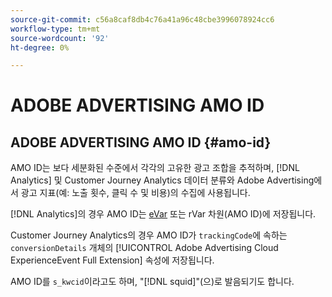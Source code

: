 ```yaml
---
source-git-commit: c56a8caf8db4c76a41a96c48cbe3996078924cc6
workflow-type: tm+mt
source-wordcount: '92'
ht-degree: 0%

---
```

# ADOBE ADVERTISING AMO ID

## ADOBE ADVERTISING AMO ID {#amo-id}

AMO ID는 보다 세분화된 수준에서 각각의 고유한 광고 조합을 추적하며, [!DNL Analytics] 및 Customer Journey Analytics 데이터 분류와 Adobe Advertising에서 광고 지표(예: 노출 횟수, 클릭 수 및 비용)의 수집에 사용됩니다.

[!DNL Analytics]의 경우 AMO ID는 [eVar](https://experienceleague.adobe.com/docs/analytics/components/dimensions/evar.html?lang=ko) 또는 rVar 차원(AMO ID)에 저장됩니다.

Customer Journey Analytics의 경우 AMO ID가 `trackingCode`에 속하는 `conversionDetails` 개체의 [!UICONTROL Adobe Advertising Cloud ExperienceEvent Full Extension] 속성에 저장됩니다.

AMO ID를 `s_kwcid`이라고도 하며, &quot;[!DNL squid]&quot;(으)로 발음되기도 합니다.
